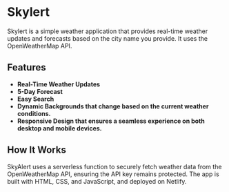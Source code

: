 # Skylert

Skylert is a simple weather application that provides real-time weather updates and forecasts based on the city name you provide. It uses the OpenWeatherMap API.

## Features

- **Real-Time Weather Updates**
- **5-Day Forecast**
- **Easy Search**
- **Dynamic Backgrounds that change based on the current weather conditions.**
- **Responsive Design that ensures a seamless experience on both desktop and mobile devices.**

## How It Works

SkyAlert uses a serverless function to securely fetch weather data from the OpenWeatherMap API, ensuring the API key remains protected.
The app is built with HTML, CSS, and JavaScript, and deployed on Netlify.

